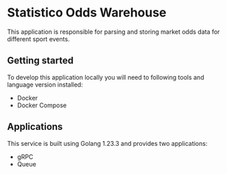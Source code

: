 # Statistico Odds Warehouse

This application is responsible for parsing and storing market odds data for different sport events.

## Getting started
To develop this application locally you will need to following tools and language version installed:
- Docker
- Docker Compose

## Applications
This service is built using Golang 1.23.3 and provides two applications:

- gRPC
- Queue
